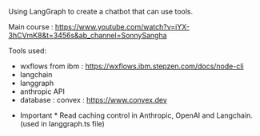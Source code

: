 Using LangGraph to create a chatbot that can use tools.





Main course : https://www.youtube.com/watch?v=iYX-3hCVmK8&t=3456s&ab_channel=SonnySangha


Tools used:
- wxflows from ibm : https://wxflows.ibm.stepzen.com/docs/node-cli
- langchain
- langgraph
- anthropic API
- database : convex : https://www.convex.dev


* Important * Read caching control in Anthropic, OpenAI and Langchain. (used in langgraph.ts file)